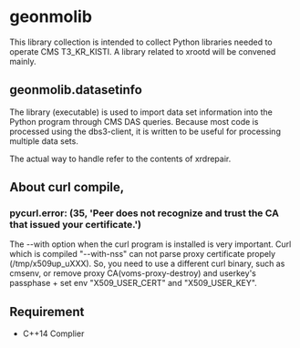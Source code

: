 # geonmolib
This library collection is intended to collect Python libraries needed to operate CMS T3\_KR\_KISTI. A library related to xrootd will be convened
mainly.

## geonmolib.datasetinfo
The library (executable) is used to import data set information into the Python program through CMS DAS queries. Because most code is processed using
the dbs3-client, it is written to be useful for processing multiple data sets.

The actual way to handle refer to the contents of xrdrepair.

## About curl compile, 
### pycurl.error: (35, 'Peer does not recognize and trust the CA that issued your certificate.')
The --with option when the curl program is installed is very important. 
Curl which is compiled "--with-nss" can not parse proxy certificate propely (/tmp/x509up\_uXXX).
So, you need to use a different curl binary, such as cmsenv, 
or remove proxy CA(voms-proxy-destroy) and userkey's passphase + set env "X509\_USER\_CERT" and "X509\_USER\_KEY".

## Requirement
* C++14 Complier
